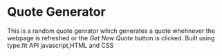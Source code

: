 # Quote Generator
This is a random quote genrator which generates a quote whehnever the webpage is refreshed or the _Get New Quote_ button is clicked.
Built using type.fit API javascript,HTML and CSS
